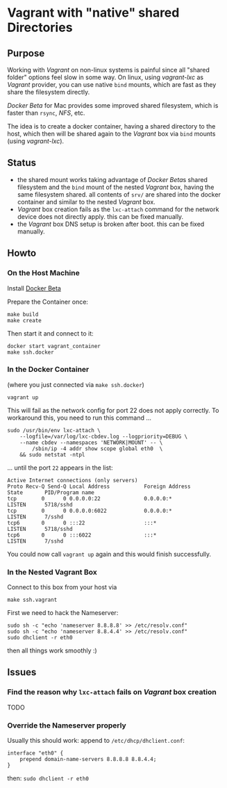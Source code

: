 # Vagrant with "native" shared Directories

## Purpose

Working with *Vagrant* on non-linux systems is painful since all "shared
folder" options feel slow in some way. On linux, using *vagrant-lxc* as
*Vagrant* provider, you can use native `bind` mounts, which are fast
as they share the filesystem directly.

*Docker Beta* for Mac provides some improved shared filesystem, which is
faster than `rsync`, *NFS*, etc.

The idea is to create a docker container, having a shared directory to
the host, which then will be shared again to the *Vagrant* box via `bind`
mounts (using *vagrant-lxc*).


##  Status
- the shared mount works taking advantage of *Docker Beta*s shared
  filesystem and the `bind` mount of the nested *Vagrant* box, having
  the same filesystem shared. all contents of `srv/` are shared into
  the docker container and similar to the nested *Vagrant* box.
- *Vagrant* box creation fails as the `lxc-attach` command for the
  network device does not directly apply.
  this can be fixed manually.
- the *Vagrant* box DNS setup is broken after boot.
  this can be fixed manually.


##  Howto

### On the Host Machine

Install [Docker Beta](https://blog.docker.com/2016/03/docker-for-mac-windows-beta/)

Prepare the Container once:

```
make build
make create
```

Then start it and connect to it:

```
docker start vagrant_container
make ssh.docker
```

### In the Docker Container
(where you just connected via `make ssh.docker`)

```
vagrant up
```

This will fail as the network config for port 22 does not apply correctly.
To workaround this, you need to run this command ...

```
sudo /usr/bin/env lxc-attach \
    --logfile=/var/log/lxc-cbdev.log --logpriority=DEBUG \
    --name cbdev --namespaces 'NETWORK|MOUNT' -- \
        /sbin/ip -4 addr show scope global eth0  \
    && sudo netstat -ntpl
```

... until the port `22` appears in the list:

```
Active Internet connections (only servers)
Proto Recv-Q Send-Q Local Address           Foreign Address         State       PID/Program name
tcp        0      0 0.0.0.0:22              0.0.0.0:*               LISTEN      5718/sshd
tcp        0      0 0.0.0.0:6022            0.0.0.0:*               LISTEN      7/sshd
tcp6       0      0 :::22                   :::*                    LISTEN      5718/sshd
tcp6       0      0 :::6022                 :::*                    LISTEN      7/sshd
```

You could now call `vagrant up` again and this would finish successfully.

### In the Nested Vagrant Box

Connect to this box from your host via

```
make ssh.vagrant
```

First we need to hack the Nameserver:

```
sudo sh -c "echo 'nameserver 8.8.8.8' >> /etc/resolv.conf"
sudo sh -c "echo 'nameserver 8.8.4.4' >> /etc/resolv.conf"
sudo dhclient -r eth0
```

then all things work smoothly :)

## Issues

### Find the reason why `lxc-attach` fails on *Vagrant* box creation

TODO

### Override the Nameserver properly

Usually this should work:
append to `/etc/dhcp/dhclient.conf`:

```
interface "eth0" {
    prepend domain-name-servers 8.8.8.8 8.8.4.4;
}
```

then: `sudo dhclient -r eth0`